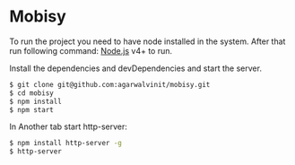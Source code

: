 # Mobisy
To run the project you need to have node installed in the system. After that run following command:
[Node.js](https://nodejs.org/) v4+ to run.

Install the dependencies and devDependencies and start the server.

```sh
$ git clone git@github.com:agarwalvinit/mobisy.git
$ cd mobisy
$ npm install
$ npm start
```
In Another tab start http-server:
```sh
$ npm install http-server -g
$ http-server
```
